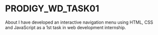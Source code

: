 # PRODIGY_WD_TASK01
About I have developed an interactive navigation menu using HTML, CSS and JavaScript as a 1st task in web development internship.
